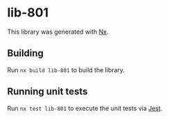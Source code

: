 # lib-801

This library was generated with [Nx](https://nx.dev).

## Building

Run `nx build lib-801` to build the library.

## Running unit tests

Run `nx test lib-801` to execute the unit tests via [Jest](https://jestjs.io).
